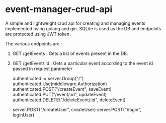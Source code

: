 # event-manager-crud-api
A simple and lightweight crud api for creating and managing events implemented using golang and gin. SQLite is used as the DB and endpoints are protected using JWT token.

The various endpoints are : 
1. GET /getEvents : Gets a list of events present in the DB.
2. GET /getEvent/:id : Gets a particular event according to the event id passed in request parameter

	authenticated := server.Group("/")
	authenticated.Use(middleware.Authorization)
	authenticated.POST("/createEvent", saveEvent)
	authenticated.PUT("/event/:id", updateEvent)
	authenticated.DELETE("/deleteEvent/:id", deleteEvent)

	server.POST("/createUser", createUser)
	server.POST("/login", loginUser)
